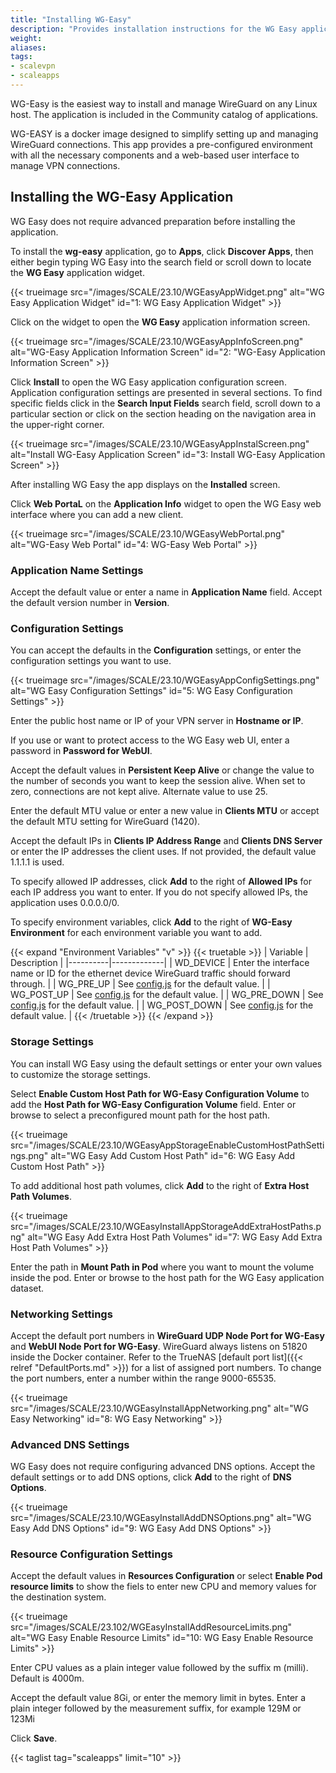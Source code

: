 ```yaml
---
title: "Installing WG-Easy"
description: "Provides installation instructions for the WG Easy application."
weight:
aliases:
tags:
- scalevpn
- scaleapps
---
```



WG-Easy is the easiest way to install and manage WireGuard on any Linux host. 
The application is included in the Community catalog of applications.

WG-EASY is a docker image designed to simplify setting up and managing WireGuard connections. This app provides a pre-configured environment with all the necessary components and a web-based user interface to manage VPN connections.

## Installing the WG-Easy Application 
WG Easy does not require advanced preparation before installing the application.

To install the **wg-easy** application, go to **Apps**, click **Discover Apps**, then either begin typing WG Easy into the search field or scroll down to locate the **WG Easy** application widget.

{{< trueimage src="/images/SCALE/23.10/WGEasyAppWidget.png" alt="WG Easy Application Widget" id="1: WG Easy Application Widget" >}}

Click on the widget to open the **WG Easy** application information screen. 

{{< trueimage src="/images/SCALE/23.10/WGEasyAppInfoScreen.png" alt="WG-Easy Application Information Screen" id="2: "WG-Easy Application Information Screen" >}}

Click **Install** to open the WG Easy application configuration screen.
Application configuration settings are presented in several sections. 
To find specific fields click in the **Search Input Fields** search field, scroll down to a particular section or click on the section heading on the navigation area in the upper-right corner.

{{< trueimage src="/images/SCALE/23.10/WGEasyAppInstalScreen.png" alt="Install WG-Easy Application Screen" id="3: Install WG-Easy Application Screen" >}}

After installing WG Easy the app displays on the **Installed** screen.

Click **Web PortaL** on the **Application Info** widget to open the WG Easy web interface where you can add a new client.

{{< trueimage src="/images/SCALE/23.10/WGEasyWebPortal.png" alt="WG-Easy Web Portal" id="4: WG-Easy Web Portal" >}}


### Application Name Settings

Accept the default value or enter a name in **Application Name** field. 
Accept the default version number in **Version**.

### Configuration Settings

You can accept the defaults in the **Configuration** settings, or enter the configuration settings you want to use. 

{{< trueimage src="/images/SCALE/23.10/WGEasyAppConfigSettings.png" alt="WG Easy Configuration Settings" id="5: WG Easy Configuration Settings" >}} 

Enter the public host name or IP of your VPN server in **Hostname or IP**.

If you use or want to protect access to the WG Easy web UI, enter a password in **Password for WebUI**.

Accept the default values in **Persistent Keep Alive** or change the value to the number of seconds you want to keep the session alive. 
When set to zero, connections are not kept alive. Alternate value to use 25.

Enter the default MTU value or enter a new value in **Clients MTU** or accept the default MTU setting for WireGuard (1420).
 
Accept the default IPs in **Clients IP Address Range** and **Clients DNS Server** or enter the IP addresses the client uses. If not provided, the default value 1.1.1.1 is used.

To specify allowed IP addresses, click **Add** to the right of **Allowed IPs** for each IP address you want to enter. 
If you do not specify allowed IPs, the application uses 0.0.0.0/0.

To specify environment variables, click **Add** to the right of **WG-Easy Environment** for each environment variable you want to add. 

{{< expand "Environment Variables" "v" >}}
{{< truetable >}}
| Variable | Description |
|----------|-------------|
| WD_DEVICE | Enter the interface name or ID for the ethernet device WireGuard traffic should forward through. |
| WG_PRE_UP | See [config.js](https://github.com/WeeJeWel/wg-easy/blob/master/src/config.js#L19) for the default value. |
| WG_POST_UP | See [config.js](https://github.com/WeeJeWel/wg-easy/blob/master/src/config.js#L19) for the default value. |
| WG_PRE_DOWN | See [config.js](https://github.com/WeeJeWel/wg-easy/blob/master/src/config.js#L19) for the default value. |
| WG_POST_DOWN | See [config.js](https://github.com/WeeJeWel/wg-easy/blob/master/src/config.js#L19) for the default value. |
{{< /truetable >}}
{{< /expand >}}

### Storage Settings
You can install WG Easy using the default settings or enter your own values to customize the storage settings. 

Select **Enable Custom Host Path for WG-Easy Configuration Volume** to add the **Host Path for WG-Easy Configuration Volume** field. 
Enter or browse to select a preconfigured mount path for the host path.

{{< trueimage src="/images/SCALE/23.10/WGEasyAppStorageEnableCustomHostPathSettings.png" alt="WG Easy Add Custom Host Path" id="6: WG Easy Add Custom Host Path" >}} 

To add additional host path volumes, click **Add** to the right of **Extra Host Path Volumes**. 

{{< trueimage src="/images/SCALE/23.10/WGEasyInstallAppStorageAddExtraHostPaths.png" alt="WG Easy Add Extra Host Path Volumes" id="7: WG Easy Add Extra Host Path Volumes" >}} 

Enter the path in **Mount Path in Pod** where you want to mount the volume inside the pod. 
Enter or browse to the host path for the WG Easy application dataset.

### Networking Settings

Accept the default port numbers in **WireGuard UDP Node Port for WG-Easy** and **WebUI Node Port for WG-Easy**. 
WireGuard always listens on 51820 inside the Docker container. 
Refer to the TrueNAS [default port list]({{< relref "DefaultPorts.md" >}}) for a list of assigned port numbers.
To change the port numbers, enter a number within the range 9000-65535. 

{{< trueimage src="/images/SCALE/23.10/WGEasyInstallAppNetworking.png" alt="WG Easy Networking" id="8: WG Easy Networking" >}} 

### Advanced DNS Settings
WG Easy does not require configuring advanced DNS options. 
Accept the default settings or to add DNS options, click **Add** to the right of **DNS Options**.

{{< trueimage src="/images/SCALE/23.10/WGEasyInstallAddDNSOptions.png" alt="WG Easy Add DNS Options" id="9: WG Easy Add DNS Options" >}} 

### Resource Configuration Settings

Accept the default values in **Resources Configuration** or select **Enable Pod resource limits** to show the fiels to enter new CPU and memory values for the destination system.

{{< trueimage src="/images/SCALE/23.102/WGEasyInstallAddResourceLimits.png" alt="WG Easy Enable Resource Limits" id="10: WG Easy Enable Resource Limits" >}}

Enter CPU values as a plain integer value followed by the suffix m (milli). Default is 4000m.

Accept the default value 8Gi, or enter the memory limit in bytes. Enter a plain integer followed by the measurement suffix, for example 129M or 123Mi

Click **Save**.

{{< taglist tag="scaleapps" limit="10" >}}

